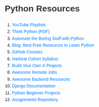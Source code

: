 <!DOCTYPE html>
<html lang="en">
<head>
    <meta charset="UTF-8">
    <meta name="viewport" content="width=device-width, initial-scale=1.0">
    <title>Python Resources</title>
    <style>
        body {
            font-family: Arial, sans-serif;
            line-height: 1.6;
            margin: 20px;
        }
        h1 {
            color: #333;
        }
        ol {
            margin-bottom: 10px;
        }
        a {
            color: #007bff;
            text-decoration: none;
        }
        a:hover {
            text-decoration: underline;
        }
    </style>
</head>
<body>
    <h1>Python Resources</h1>
    <ol>
        <li><a href="https://www.youtube.com/playlist?list=PLsyeobzWxl7poL9JTVyndKe62ieoN-MZ3">YouTube Playlists</a></li>
        <li><a href="c:\Users\ASUS\Downloads\thinkpython2.pdf">Think Python (PDF)</a></li>
        <li><a href="https://automatetheboringstuff.com/">Automate the Boring Stuff with Python</a></li>
        <li><a href="https://medium.com/@Coursesteach/best-free-resources-to-learn-python-ba9def93c9ed">Blog: Best Free Resources to Learn Python</a></li>
        <li><a href="https://github.com/SkalskiP/courses?tab=readme-ov-file">GitHub Courses</a></li>
        <li><a href="https://quickest-juniper-f9c.notion.site/Cohort-2-0-FullStack-Open-Source-6b6c2a9f1282499aba4782b88bf7e204">Harkirat Cohort Syllabus</a></li>
        <li><a href="https://github.com/codecrafters-io/build-your-own-x">Build Your Own X Projects</a></li>
        <li><a href="https://github.com/lukasz-madon/awesome-remote-job">Awesome Remote Jobs</a></li>
        <li><a href="https://github.com/zhashkevych/awesome-backend">Awesome Backend Resources</a></li>
        <li><a href="https://django-book-new.readthedocs.io/en/latest/chapter02.html">Django Documentation</a></li>
        <li><a href="https://github.com/Mrinank-Bhowmick/python-beginner-projects">Python Beginner Projects</a></li>
        <li><a href="https://github.com/chandankushwahaa/100xdevs_2.0/tree/main/0-1/week01/assignments">Assignments Repository</a></li>
    </ol>
</body>
</html>
